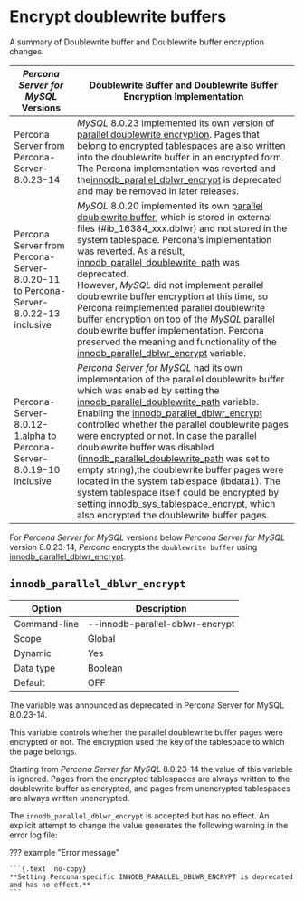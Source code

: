 # Encrypt doublewrite buffers

A summary of Doublewrite buffer and Doublewrite buffer encryption changes:

|_Percona Server for MySQL_ Versions| Doublewrite Buffer and Doublewrite Buffer Encryption Implementation|
|---|---|
|Percona Server from Percona-Server-8.0.23-14|_MySQL_ 8.0.23 implemented its own version of [parallel doublewrite encryption](https://dev.mysql.com/doc/refman/8.0/en/innodb-data-encryption.html#innodb-doublewrite-file-encryption). Pages that belong to encrypted tablespaces are also written into the doublewrite buffer in an encrypted form. The Percona implementation was reverted and the[innodb_parallel_dblwr_encrypt](#innodb_parallel_dblwr_encrypt) is deprecated and may be removed in later releases.
|Percona Server from Percona-Server-8.0.20-11 to Percona-Server-8.0.22-13 inclusive|_MySQL_ 8.0.20 implemented its own [parallel doublewrite buffer](https://dev.mysql.com/doc/refman/8.0/en/innodb-doublewrite-buffer.html), which is stored in external files (#ib\_16384\_xxx.dblwr) and not stored in the system tablespace. Percona’s implementation was reverted. As a result, [innodb\_parallel\_doublewrite\_path](xtradb-performance-improvements-io-bound-highly-concurrent-workloads.md#innodb-parallel-doublewrite-path) was deprecated. <br> However, _MySQL_ did not implement parallel doublewrite buffer encryption at this time, so Percona reimplemented parallel doublewrite buffer encryption on top of the _MySQL_ parallel doublewrite buffer implementation. Percona preserved the meaning and functionality of the [innodb\_parallel\_dblwr\_encrypt](#innodb_parallel_dblwr_encrypt) variable. |
|Percona-Server-8.0.12-1.alpha to Percona-Server-8.0.19-10 inclusive|_Percona Server for MySQL_ had its own implementation of the parallel doublewrite buffer which was enabled by setting the [innodb\_parallel\_doublewrite\_path](xtradb-performance-improvements-io-bound-highly-concurrent-workloads.md#innodb-parallel-doublewrite-path) variable. <br> Enabling the [innodb\_parallel\_dblwr\_encrypt](#innodbparalleldblwrencrypt) controlled whether the parallel doublewrite pages were encrypted or not. In case the parallel doublewrite buffer was disabled ([innodb\_parallel\_doublewrite\_path](xtradb-performance-improvements-io-bound-highly-concurrent-workloads.md#innodb-parallel-doublewrite-path) was set to empty string),the doublewrite buffer pages were located in the system tablespace (ibdata1). The system tablespace itself could be encrypted by setting [innodb\_sys\_tablespace\_encrypt](encrypting-system-tablespace.md#innodb-sys-tablespace-encrypt), which also encrypted the doublewrite buffer pages.|

For *Percona Server for MySQL* versions below *Percona Server for MySQL* version 8.0.23-14, *Percona* encrypts the `doublewrite buffer` using [innodb_parallel_dblwr_encrypt](#innodb_parallel_dblwr_encrypt).

## `innodb_parallel_dblwr_encrypt`

| Option       | Description                     |
|--------------|---------------------------------|
| Command-line | --innodb-parallel-dblwr-encrypt |
| Scope        | Global                          |
| Dynamic      | Yes                             |
| Data type    | Boolean                         |
| Default      | OFF                             |

The variable was announced as deprecated in Percona Server for MySQL 8.0.23-14.

This variable controls whether the parallel doublewrite buffer pages were encrypted or not. The encryption used the key of the tablespace to which the page belongs.

Starting from *Percona Server for MySQL* 8.0.23-14 the value of this variable is ignored. Pages from the encrypted tablespaces are always written to the doublewrite buffer as encrypted, and pages from unencrypted tablespaces are always written unencrypted.

The `innodb_parallel_dblwr_encrypt` is accepted but has no effect. An explicit attempt to change the value generates the following warning in the error log file:

??? example "Error message"

    ```{.text .no-copy}
    **Setting Percona-specific INNODB_PARALLEL_DBLWR_ENCRYPT is deprecated and has no effect.**
    ```
